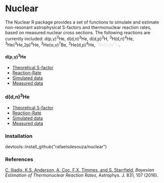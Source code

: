 # Nuclear

The Nuclear R package provides a set of functions to simulate and estimate non-resonant astrophysical S-factors and thermonuclear reaction rates, based on measured nuclear cross sections. The following reactions are currently included: d(p,&gamma;)<sup>3</sup>He, d(d,n)<sup>3</sup>He, d(d,p)<sup>3</sup>H, <sup>3</sup>H(d,n)<sup>4</sup>He, <sup>3</sup>He(<sup>3</sup>He,2p)<sup>4</sup>He, <sup>3</sup>He(&alpha;,&gamma;)<sup>7</sup>Be, <sup>3</sup>He(d,p)<sup>4</sup>He, <span style="color:lightgray"><sup>7</sup>Be(n,p)<sup>7</sup>Li</span>.

#### d(p,&gamma;)<sup>3</sup>He

- [Theoretical S-factor](https://github.com/RafaelSdeSouza/nuclear/blob/master/R/sfactorDpg.R)  
- [Reaction-Rate](https://github.com/RafaelSdeSouza/nuclear/blob/master/R/NumRateDpg.R) 
- [Simulated data](https://github.com/RafaelSdeSouza/nuclear/blob/master/data/dpg.RData)
- [Measured data](https://github.com/RafaelSdeSouza/nuclear/blob/master/data/dpgdata.RData)   
 

### d(d,n)<sup>3</sup>He

- [Theoretical S-factor](https://github.com/RafaelSdeSouza/nuclear/blob/master/R/sfactorDdn.R)  
- [Reaction-Rate](https://github.com/RafaelSdeSouza/nuclear/blob/master/R/sfactorDdn.R) 
- [Simulated data](https://github.com/RafaelSdeSouza/nuclear/blob/master/data/ddn.RData)
- [Measured data]()  

### Installation
devtools::install_github("rafaelsdesouza/nuclear")



### References
[C. Iliadis, K.S. Anderson, A. Coc, F.X. Timmes, and S. Starrfield](http://iopscience.iop.org/article/10.3847/0004-637X/831/1/107/meta), *Bayesian Estimation of Thermonuclear Reaction Rates*, Astrophys. J. 831, 107 (2016).
